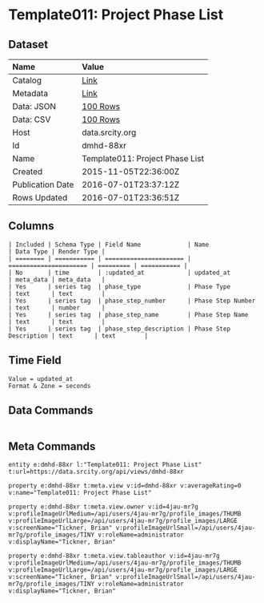 # Template011: Project Phase List

## Dataset

| Name | Value |
| :--- | :---- |
| Catalog | [Link](https://catalog.data.gov/dataset/template011-project-phase-list) |
| Metadata | [Link](https://data.srcity.org/api/views/dmhd-88xr) |
| Data: JSON | [100 Rows](https://data.srcity.org/api/views/dmhd-88xr/rows.json?max_rows=100) |
| Data: CSV | [100 Rows](https://data.srcity.org/api/views/dmhd-88xr/rows.csv?max_rows=100) |
| Host | data.srcity.org |
| Id | dmhd-88xr |
| Name | Template011: Project Phase List |
| Created | 2015-11-05T22:36:00Z |
| Publication Date | 2016-07-01T23:37:12Z |
| Rows Updated | 2016-07-01T23:36:51Z |

## Columns

```ls
| Included | Schema Type | Field Name             | Name                   | Data Type | Render Type |
| ======== | =========== | ====================== | ====================== | ========= | =========== |
| No       | time        | :updated_at            | updated_at             | meta_data | meta_data   |
| Yes      | series tag  | phase_type             | Phase Type             | text      | text        |
| Yes      | series tag  | phase_step_number      | Phase Step Number      | text      | number      |
| Yes      | series tag  | phase_step_name        | Phase Step Name        | text      | text        |
| Yes      | series tag  | phase_step_description | Phase Step Description | text      | text        |
```

## Time Field

```ls
Value = updated_at
Format & Zone = seconds
```

## Data Commands

```ls
```

## Meta Commands

```ls
entity e:dmhd-88xr l:"Template011: Project Phase List" t:url=https://data.srcity.org/api/views/dmhd-88xr

property e:dmhd-88xr t:meta.view v:id=dmhd-88xr v:averageRating=0 v:name="Template011: Project Phase List"

property e:dmhd-88xr t:meta.view.owner v:id=4jau-mr7g v:profileImageUrlMedium=/api/users/4jau-mr7g/profile_images/THUMB v:profileImageUrlLarge=/api/users/4jau-mr7g/profile_images/LARGE v:screenName="Tickner, Brian" v:profileImageUrlSmall=/api/users/4jau-mr7g/profile_images/TINY v:roleName=administrator v:displayName="Tickner, Brian"

property e:dmhd-88xr t:meta.view.tableauthor v:id=4jau-mr7g v:profileImageUrlMedium=/api/users/4jau-mr7g/profile_images/THUMB v:profileImageUrlLarge=/api/users/4jau-mr7g/profile_images/LARGE v:screenName="Tickner, Brian" v:profileImageUrlSmall=/api/users/4jau-mr7g/profile_images/TINY v:roleName=administrator v:displayName="Tickner, Brian"
```